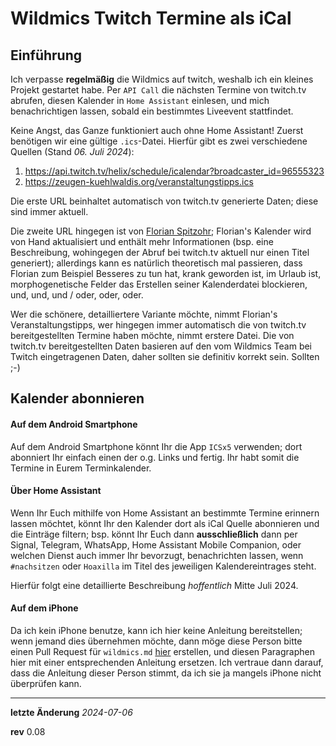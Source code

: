 # Wildmics Twitch Termine als iCal

## Einführung

Ich verpasse **regelmäßig** die Wildmics auf twitch, weshalb ich ein kleines Projekt gestartet habe. Per `API Call` die nächsten Termine von twitch.tv abrufen, diesen Kalender in `Home Assistant` einlesen, und mich benachrichtigen lassen, sobald ein bestimmtes Liveevent stattfindet.

Keine Angst, das Ganze funktioniert auch ohne Home Assistant! Zuerst benötigen wir eine gültige `.ics`-Datei. Hierfür gibt es zwei verschiedene Quellen (Stand *06. Juli 2024*):

1. https://api.twitch.tv/helix/schedule/icalendar?broadcaster_id=96555323
2. https://zeugen-kuehlwaldis.org/veranstaltungstipps.ics

Die erste URL beinhaltet automatisch von twitch.tv generierte Daten; diese sind immer aktuell.

Die zweite URL hingegen ist von [Florian Spitzohr](https://zeugen-kuehlwaldis.org); Florian's Kalender wird von Hand aktualisiert und enthält mehr Informationen (bsp. eine Beschreibung, wohingegen der Abruf bei twitch.tv aktuell nur einen Titel generiert); allerdings kann es natürlich theoretisch mal passieren, dass Florian zum Beispiel Besseres zu tun hat, krank geworden ist, im Urlaub ist, morphogenetische Felder das Erstellen seiner Kalenderdatei blockieren, und, und, und / oder, oder, oder.

Wer die schönere, detailliertere Variante möchte, nimmt Florian's Veranstaltungstipps, wer hingegen immer automatisch die von twitch.tv bereitgestellten Termine haben möchte, nimmt erstere Datei. Die von twitch.tv bereitgestellten Daten basieren auf den vom Wildmics Team bei Twitch eingetragenen Daten, daher sollten sie definitiv korrekt sein. Sollten ;-)

## Kalender abonnieren

#### Auf dem Android Smartphone

Auf dem Android Smartphone könnt Ihr die App `ICSx5` verwenden; dort abonniert Ihr einfach einen der o.g. Links und fertig. Ihr habt somit die Termine in Eurem Terminkalender.

#### Über Home Assistant

Wenn Ihr Euch mithilfe von Home Assistant an bestimmte Termine erinnern lassen möchtet, könnt Ihr den Kalender dort als iCal Quelle abonnieren und die Einträge filtern; bsp. könnt Ihr Euch dann **ausschließlich** dann per Signal, Telegram, WhatsApp, Home Assistant Mobile Companion, oder welchen Dienst auch immer Ihr bevorzugt, benachrichten lassen, wenn `#nachsitzen` oder `Hoaxilla` im Titel des jeweiligen Kalendereintrages steht.

Hierfür folgt eine detaillierte Beschreibung *hoffentlich* Mitte Juli 2024.

#### Auf dem iPhone

Da ich kein iPhone benutze, kann ich hier keine Anleitung bereitstellen; wenn jemand dies übernehmen möchte, dann möge diese Person bitte einen Pull Request für `wildmics.md` [hier](https://github.com/prankousky/prankousky.github.io) erstellen, und diesen Paragraphen hier mit einer entsprechenden Anleitung ersetzen. Ich vertraue dann darauf, dass die Anleitung dieser Person stimmt, da ich sie ja mangels iPhone nicht überprüfen kann.

---

**letzte Änderung** *2024-07-06*

**rev** 0.08
